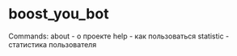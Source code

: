 # boost_you_bot

Commands:
about - о проекте
help - как пользоваться
statistic - статистика пользователя
